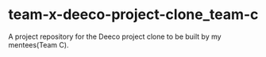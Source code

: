 # team-x-deeco-project-clone_team-c
A project repository for the Deeco project clone to be built by my mentees(Team C). 
